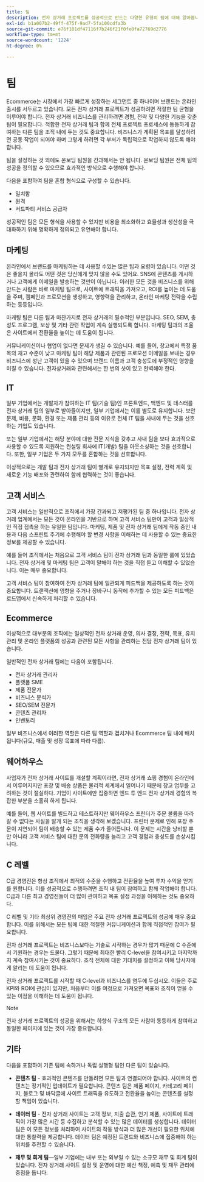 ```yaml
---
title: 팀
description: 전자 상거래 프로젝트를 성공적으로 만드는 다양한 유형의 팀에 대해 알아봅니다.
exl-id: b1a007b2-49ff-475f-9ad7-5fa100cdfa3b
source-git-commit: e76f101df47116f7b246f21f0fe0fa72769d2776
workflow-type: tm+mt
source-wordcount: '1224'
ht-degree: 0%

---
```


# 팀

Ecommerce는 시장에서 가장 빠르게 성장하는 세그먼트 중 하나이며 브랜드는 온라인 출시를 서두르고 있습니다. 모든 전자 상거래 프로젝트가 성공하려면 적절한 팀 균형을 이루어야 합니다. 전자 상거래 비즈니스를 관리하려면 경험, 전략 및 다양한 기능을 갖춘 팀이 필요합니다. 적합한 전자 상거래 팀과 함께 전체 프로젝트 프로세스에 동등하게 참여하는 다른 팀을 조직 내에 두는 것도 중요합니다. 비즈니스가 계획된 목표를 달성하려면 공동 작업이 되어야 하며 그렇게 하려면 각 부서가 독립적으로 작업하지 않도록 해야 합니다.

팀을 설정하는 것 외에도 온보딩 팀원을 간과해서는 안 됩니다. 온보딩 팀원은 전체 팀의 성공을 정의할 수 있으므로 효과적인 방식으로 수행해야 합니다.

다음을 포함하여 팀을 혼합 형식으로 구성할 수 있습니다.

- 일치함
- 원격
- 서드파티 서비스 공급자

성공적인 팀은 모든 형식을 사용할 수 있지만 비용을 최소화하고 효율성과 생산성을 극대화하기 위해 명확하게 정의되고 유연해야 합니다.

## 마케팅

온라인에서 브랜드를 마케팅하는 데 사용할 수있는 많은 팁과 요령이 있습니다. 어떤 것은 좋을지 몰라도 어떤 것은 당신에게 맞지 않을 수도 있어요. SNS에 콘텐츠를 게시하거나 고객에게 이메일을 발송하는 것만이 아닙니다. 이러한 모든 것을 비즈니스를 위해 만드는 사람은 바로 마케팅 팀으로, 사이트에 트래픽을 가져오고, ROI를 높이는 데 도움을 주며, 캠페인과 프로모션을 생성하고, 영향력을 관리하고, 온라인 마케팅 전략을 수립하는 등등입니다.

마케팅 팀은 다른 팀과 마찬가지로 전자 상거래의 필수적인 부분입니다. SEO, SEM, 충성도 프로그램, 보상 및 기타 관련 작업이 계속 실행되도록 합니다. 마케팅 팀과의 조율은 사이트에서 전환율을 높이는 데 도움이 됩니다.

커뮤니케이션이나 협업이 없다면 문제가 생길 수 있습니다. 예를 들어, 창고에서 특정 품목의 재고 수준이 낮고 마케팅 팀이 해당 제품과 관련된 프로모션 이메일을 보내는 경우 비즈니스에 성난 고객이 있을 수 있으며 브랜드 이름과 고객 충성도에 부정적인 영향을 미칠 수 있습니다. 전자상거래와 관련해서는 한 번의 샷이 있고 완벽해야 한다.

## IT

일부 기업에서는 개발자가 참여하는 IT 팀(기술 팀)인 프론트엔드, 백엔드 및 테스터를 전자 상거래 팀의 일부로 받아들이지만, 일부 기업에서는 이를 별도로 유지합니다. 보안 문제, 비용, 문화, 환경 또는 제품 관리 등의 이유로 전체 IT 팀을 사내에 두는 것을 선호하는 기업도 있습니다.

또는 일부 기업에서는 해당 분야에 대한 전문 지식을 갖추고 사내 팀을 보다 효과적으로 사용할 수 있도록 지원하는 컨설팅 회사에 IT(개발) 팀을 아웃소싱하는 것을 선호합니다. 또한, 일부 기업은 두 가지 모두를 혼합하는 것을 선호합니다.

이상적으로는 개발 팀과 전자 상거래 팀이 별개로 유지되지만 목표 설정, 전력 계획 및 새로운 기능 배포와 관련하여 함께 협력하는 것이 좋습니다.

## 고객 서비스

고객 서비스는 일반적으로 조직에서 가장 간과되고 저평가된 팀 중 하나입니다. 전자 상거래 업계에서는 모든 것이 온라인을 기반으로 하며 고객 서비스 팀만이 고객과 일상적인 직접 접촉을 하는 유일한 팀입니다. 마케팅, 제품 및 전자 상거래 팀에게 작동 중인 내용과 다음 스프린트 주기에 수행해야 할 변경 사항을 이해하는 데 사용할 수 있는 중요한 정보를 제공할 수 있습니다.

예를 들어 조직에서는 처음으로 고객 서비스 팀이 전자 상거래 팀과 동일한 룸에 있었습니다. 전자 상거래 및 마케팅 팀은 고객이 말해야 하는 것을 직접 듣고 이해할 수 있었습니다. 이는 매우 중요합니다.

고객 서비스 팀이 참여하여 전자 상거래 팀에 일관되게 피드백을 제공하도록 하는 것이 중요합니다. 트랜잭션에 영향을 주거나 장바구니 동작에 추가할 수 있는 모든 피드백은 로드맵에서 신속하게 처리할 수 있습니다.

## Ecommerce

이상적으로 대부분의 조직에는 일상적인 전자 상거래 운영, 의사 결정, 전략, 목표, 유지 관리 및 온라인 플랫폼의 성공과 관련된 모든 사항을 관리하는 전담 전자 상거래 팀이 있습니다.

일반적인 전자 상거래 팀에는 다음이 포함됩니다.

- 전자 상거래 관리자
- 플랫폼 SME
- 제품 전문가
- 비즈니스 분석가
- SEO/SEM 전문가
- 콘텐츠 관리자
- 인벤토리

일부 비즈니스에서 이러한 역할은 다른 팀 역할과 겹치거나 Ecommerce 팀 내에 배치됩니다(규모, 매출 및 성장 목표에 따라 다름).

## 웨어하우스

사업자가 전자 상거래 사이트를 개설할 계획이라면, 전자 상거래 쇼핑 경험이 온라인에서 이루어지지만 포장 및 배송 상품은 물리적 세계에서 일어나기 때문에 창고 업무를 고려하는 것이 절실하다. 기업이 사이트에만 집중하면 엔드 투 엔드 전자 상거래 경험의 복잡한 부분을 소홀히 하게 됩니다.

예를 들어, 웹 사이트를 빌드하고 테스트하지만 웨어하우스 프린터가 주문 볼륨을 따라갈 수 없다는 사실을 알게 되는 조직을 생각해 보겠습니다. 프린터 문제로 인해 포장 주문이 지연되어 팀이 배송할 수 있는 제품 수가 줄어듭니다. 이 문제는 시간을 낭비할 뿐만 아니라 고객 서비스 팀에 대한 문의 전화량을 늘리고 고객 경험과 충성도를 손상시킵니다.

## C 레벨

C급 경영진은 항상 조직에서 최적의 수준을 수행하고 전환율을 높여 투자 수익을 얻기를 원합니다. 이를 성공적으로 수행하려면 조직 내 팀이 참여하고 함께 작업해야 합니다. C급과 다른 최고 경영진들이 더 많이 관여하고 목표 설정 과정을 이해하는 것도 중요하다.

C 레벨 및 기타 최상위 경영진의 매입은 주요 전자 상거래 프로젝트의 성공에 매우 중요합니다. 이를 위해서는 모든 팀에 대한 적절한 커뮤니케이션과 함께 직접적인 참여가 필요합니다.

전자 상거래 프로젝트는 비즈니스보다는 기술로 시작하는 경우가 많기 때문에 C 수준에서 기원하는 경우는 드물다. 그렇기 때문에 최대한 빨리 C-level을 참여시키고 마지막까지 계속 참여시키는 것이 중요하다. 조직 전체에 대한 기대치를 설정하고 이해 당사자에게 알리는 데 도움이 됩니다.

전자 상거래 프로젝트를 시작할 때 C-level과 비즈니스를 염두에 두십시오. 이들은 주로 KPI와 ROI에 관심이 있지만, 처음부터 이를 여정으로 가져오면 목표와 조직이 얻을 수 있는 이점을 이해하는 데 도움이 됩니다.

>[!NOTE]
>
>전자 상거래 프로젝트의 성공을 위해서는 하향식 구조의 모든 사람이 동등하게 참여하고 동일한 페이지에 있는 것이 가장 중요합니다.

## 기타

다음을 포함하여 기존 팀에 속하거나 독립 실행형 팀인 다른 팀이 있습니다.

- **콘텐츠 팀** - 효과적인 콘텐츠를 만들려면 모든 팀과 연결되어야 합니다. 사이트의 컨텐츠는 정기적인 업데이트가 필요합니다. 콘텐츠 팀은 제품 페이지, 카테고리 페이지, 블로그 및 바닥글에 사이트 트래픽을 유도하고 전환율을 높이는 콘텐츠를 설정할 책임이 있습니다.

- **데이터 팀** - 전자 상거래 사이트는 고객 정보, 지출 습관, 인기 제품, 사이트에 트래픽이 가장 많은 시간 등 수집하고 분석할 수 있는 많은 데이터를 생성합니다. 데이터 팀은 이 모든 정보를 처리하여 사이트의 작동 방식과 더 많은 개선이 필요한 위치에 대한 통찰력을 제공합니다. 데이터 팀은 예정된 트렌드와 비즈니스에 집중해야 하는 위치를 추천할 수 있습니다.

- **재무 및 회계 팀**—일부 기업에는 내부 또는 외부일 수 있는 소규모 재무 및 회계 팀이 있습니다. 전자 상거래 사이트 설정 및 운영에 대한 예산 책정, 예측 및 재무 관리에 중점을 둡니다.
